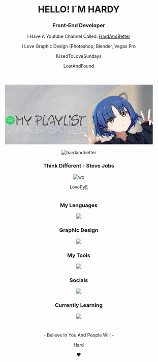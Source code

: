 <h1 align="center">HELLO! I´M HARDY</h1>
<h3 align="center">Front-End Developer</h3>
<p align="center">I Have A Youtube Channel Called: <a href="www.youtube.com/@HardAndBetter" target="_blank">HardAndBetter</a></p>
<p align="center">I Love Graphic Design (Photoshop, Blender, Vegas Pro</p>
<p align="center">IUsedToLoveSundays</p>
<p align="center">LostAndFound</p>

 <div align="center" style="margin-top: 50px;">
        <a href="https://open.spotify.com/playlist/2IkzPQMnuKQsqKHeCmtBYn?si=53cb40a24fb34722" target="_blank" rel="noopener noreferrer">
            <img src="https://raw.githubusercontent.com/HardAndBetter/HardAndBetter/refs/heads/main/Banner1.png" 
                 alt="Spotify Playlist Banner" style="max-width: 100%; height: auto;">
        </a>
    </div>
<p align="center">
  <img src="https://komarev.com/ghpvc/?username=hardandbetter&label=Profile%20views&color=0e75b6&style=flat" alt="hardandbetter" />
<h3 align="center">Think Different - Steve Jobs</h3>

<p align="center">
  <img src="https://i.pinimg.com/736x/f6/25/42/f62542d6c37a229f50ce20130fdab55b.jpg" alt="wo" width="650" height="382"/>
</p>
<p align="center">Love<a href="https://discord.com/invite/programacion" target="_blank">PyE</a></p>
<h1></h1>

<h3 align="center">My Lenguages</h3>
<p align="center">
  <a href="https://skillicons.dev">
    <img src="https://skillicons.dev/icons?i=html,css,js" />
  </a>
</p>

<h3 align="center">Graphic Design</h3>
<p align="center">
  <a href="https://skillicons.dev">
    <img src="https://skillicons.dev/icons?i=ps,pr,blender" />
  </a>
</p>

<h3 align="center">My Tools</h3>
<p align="center">
  <a href="https://skillicons.dev">
    <img src="https://skillicons.dev/icons?i=visualstudio,vscode,arduino,raspberrypi,unity,github,git,windows,apple" />
  </a>
</p>

<h3 align="center">Socials</h3>
<p align="center">
  <a href="https://skillicons.dev">
    <img src="https://skillicons.dev/icons?i=discord,instagram,twitter" />
  </a>
</p>

<h3 align="center">Currently Learning</h3>
<p align="center">
  <a href="https://skillicons.dev">
    <img src="https://skillicons.dev/icons?i=java" />
  </a>
</p>
<h1></h1>
<p align="center">- Believe In You And People Will -</p>
<p align="center">Hard</p>
<p align="center">❤</p>
<h1></h1>
